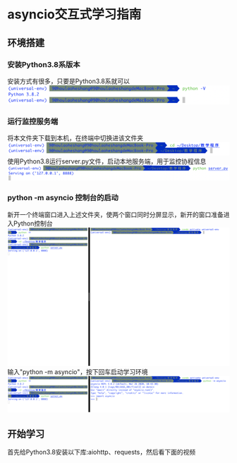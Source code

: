 # asyncio交互式学习指南
## 环境搭建
### 安装Python3.8系版本
安装方式有很多，只要是Python3.8系就可以
![python3.8](https://github.com/monk-after-90s/python-high-level-async-programming/blob/master/%E6%95%99%E5%AD%A6%E7%A8%8B%E5%BA%8F/python3_8.png)
### 运行监控服务端
将本文件夹下载到本机，在终端中切换进该文件夹
![切换文件夹](https://github.com/monk-after-90s/python-high-level-async-programming/blob/master/%E6%95%99%E5%AD%A6%E7%A8%8B%E5%BA%8F/%E5%88%87%E6%8D%A2%E6%96%87%E4%BB%B6%E5%A4%B9.png)
使用Python3.8运行server.py文件，启动本地服务端，用于监控协程信息
![启动监控服务端](https://github.com/monk-after-90s/python-high-level-async-programming/blob/master/%E6%95%99%E5%AD%A6%E7%A8%8B%E5%BA%8F/%E8%BF%90%E8%A1%8C%E6%9C%8D%E5%8A%A1%E7%AB%AF.png)
### python -m asyncio 控制台的启动
新开一个终端窗口进入上述文件夹，使两个窗口同时分屏显示，新开的窗口准备进入Python控制台
![新窗口控制台](https://github.com/monk-after-90s/python-high-level-async-programming/blob/master/%E6%95%99%E5%AD%A6%E7%A8%8B%E5%BA%8F/%E6%96%B0%E7%AA%97%E5%8F%A3%E6%8E%A7%E5%88%B6%E5%8F%B0.png)
输入"python -m asyncio"，按下回车启动学习环境
![启动python -m asyncio](https://github.com/monk-after-90s/python-high-level-async-programming/blob/master/%E6%95%99%E5%AD%A6%E7%A8%8B%E5%BA%8F/%E5%90%AF%E5%8A%A8-m%20asyncio.png)
## 开始学习
首先给Python3.8安装以下库:aiohttp、requests，然后看下面的视频
